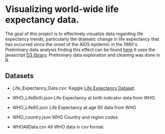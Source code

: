 
# Visualizing world-wide life expectancy data.

The goal of this project is to effectively visualize data regarding life expectancy trends, particularly the dramatic change in life expectancy that has occurred since the onset of the AIDS epidemic in the 1980's. Preliminary data analysis finding this effect can be found [here]()
 It uses the javascript [D3 library](https://github.com/d3/d3). Preliminary data exploration
and cleaning was done in R.

## Datasets

 * Life_Expectancy_Data.csv: Kaggle [Life Expectancy Dataset]( 
https://www.kaggle.com/kumarajarshi/life-expectancy-who?select=Life+Expectancy+Data.csv).
   
* WHO_LifeBirth.json   Life Expectancy at birth indicator data from WHO.
* WHO_Life60.json       Life Expectancy at age 60 data from WHO
* WHO_country.json      WHO Country and region codes.
* WHOAllData.csv   All WHO data in csv format.
